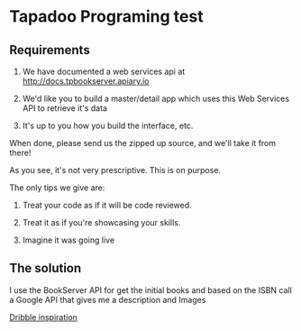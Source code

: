 # Tapadoo Programing test

## Requirements

1. We have documented a web services api at http://docs.tpbookserver.apiary.io

2. We'd like you to build a master/detail app which uses this Web Services API to retrieve it's data

3. It's up to you how you build the interface, etc.

When done, please send us the zipped up source, and we'll take it from there!

As you see, it's not very prescriptive. This is on purpose.

The only tips we give are:

1. Treat your code as if it will be code reviewed.

2. Treat it as if you're showcasing your skills.

3. Imagine it was going live

## The solution

I use the BookServer API for get the initial books and based on the ISBN call a Google API that gives me a description and Images

[Dribble inspiration](https://dribbble.com/shots/16246812-Book-Store-Mobile-App/attachments/8111441?mode=media)

